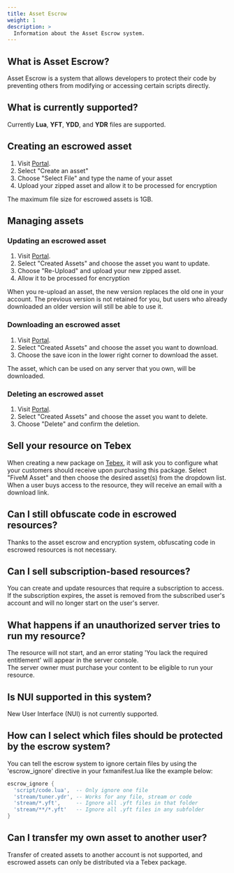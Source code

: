 ```yaml
---
title: Asset Escrow
weight: 1
description: >
  Information about the Asset Escrow system.
---
```


## What is Asset Escrow?

Asset Escrow is a system that allows developers to protect their code by preventing others from modifying or accessing certain scripts directly.

## What is currently supported?

Currently **Lua**, **YFT**, **YDD**, and **YDR** files are supported.

## Creating an escrowed asset

1. Visit [Portal](https://portal.cfx.re/).
2. Select "Create an asset"
3. Choose "Select File" and type the name of your asset
4. Upload your zipped asset and allow it to be processed for encryption

The maximum file size for escrowed assets is 1GB.

## Managing assets

### Updating an escrowed asset

1. Visit [Portal](https://portal.cfx.re/).
2. Select "Created Assets" and choose the asset you want to update.
3. Choose "Re-Upload" and upload your new zipped asset.
4. Allow it to be processed for encryption

When you re-upload an asset, the new version replaces the old one in your account. The previous version is not retained for you, but users who already downloaded an older version will still be able to use it.

### Downloading an escrowed asset

1. Visit [Portal](https://portal.cfx.re/).
2. Select "Created Assets" and choose the asset you want to download.
3. Choose the save icon in the lower right corner to download the asset.

The asset, which can be used on any server that you own, will be downloaded.

### Deleting an escrowed asset

1. Visit [Portal](https://portal.cfx.re/).
2. Select "Created Assets" and choose the asset you want to delete.
3. Choose "Delete" and confirm the deletion.

## Sell your resource on Tebex

When creating a new package on [Tebex](/docs/server-manual/setting-up-a-tebex-store/), it will ask you to configure what your customers should receive upon purchasing this package. Select "FiveM Asset" and then choose the desired asset(s) from the dropdown list.  
When a user buys access to the resource, they will receive an email with a download link.

## Can I still obfuscate code in escrowed resources?

Thanks to the asset escrow and encryption system, obfuscating code in escrowed resources is not necessary.

## Can I sell subscription-based resources?

You can create and update resources that require a subscription to access. 
If the subscription expires, the asset is removed from the subscribed user's account and will no longer start on the user's server.

## What happens if an unauthorized server tries to run my resource?

The resource will not start, and an error stating 'You lack the required entitlement' will appear in the server console.  
The server owner must purchase your content to be eligible to run your resource.

## Is NUI supported in this system?

New User Interface (NUI) is not currently supported.

## How can I select which files should be protected by the escrow system?

You can tell the escrow system to ignore certain files by using the 'escrow_ignore' directive in your fxmanifest.lua like the example below:

```lua
escrow_ignore {
  'script/code.lua',  -- Only ignore one file
  'stream/tuner.ydr', -- Works for any file, stream or code
  'stream/*.yft',     -- Ignore all .yft files in that folder
  'stream/**/*.yft'   -- Ignore all .yft files in any subfolder
}
```

## Can I transfer my own asset to another user?

Transfer of created assets to another account is not supported, and escrowed assets can only be distributed via a Tebex package.
